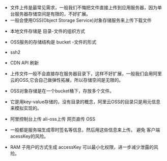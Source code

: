 - 文件上传是最常见需求，一般我们不悔把文件直接上传到应用服务器，因为单台服务器存储空间是有限的，不好扩展。
- 一般会使用OSS(Object Storage Service)对象存储服务来上传下载文件

* 本地文件存储是 目录-文件的组织方式
* OSS服务的存储结构是 bucket -文件的形式

* ssh2
* CDN API 刷新

* 上传文件一般不会直接存在服务器目录下，这样不好扩展，一般我们会用阿里云的OSS,它会自己做弹性拓展，所以存储空间是无限的。
* OSS对象存储是在一个bucket桶下，存放多个文件。
* 它是用key-value存储的，没有目录的概念，阿里云OSS的目录只是用元信息来模拟实现的。
* 阿里控制台上传 ali-oss上传 网页直传 OSS
* 一般都是服务端生成零时签名等信息，然后用这些信息来上传。 避免 客户端acessKey的风险。
* RAM 子用户的方式生成 accessKey 可以最小化权限，进一步减少泄露的风险。
